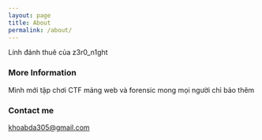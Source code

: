 ```yaml
---
layout: page
title: About
permalink: /about/
---
```


Lính đánh thuê của z3r0_n1ght



### More Information

Mình mới tập chơi CTF mảng web và forensic mong mọi người chỉ bảo thêm

### Contact me

[khoabda305@gmail.com](mailto:khoabda305@gmail.com)
